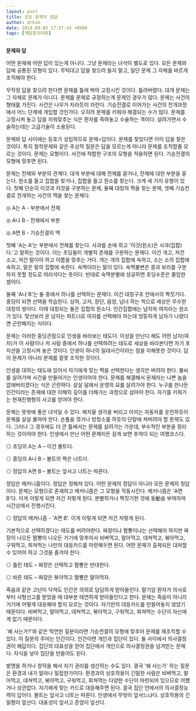 ```yaml
---
layout: post
title: 모든 문제의 정답
author: drkim
date: 2014-09-05 17:57:43 +0900
tags: [깨달음의대화]
---
```

**문제와 답**

  


어떤 문제에 어떤 답이 있는게 아니다. 그냥 문제라는 녀석이 별도로 있다. 모든 문제와 답에 공통된 모형이 있다. 무턱대고 답을 찾으려 들지 말고, 일단 문제 그 자체를 바르게 조직해야 한다. 

  


무작정 답을 찾으려 한다면 문제를 틀에 박아 고정시킨 것이다. 틀려버렸다. 대개 문제는 그 자체로 문제가 아니다. 문제를 문제로 규정하는게 문제인 경우가 많다. 문제는 사건의 형태를 가진다. 사건은 나무가 자라듯이 자란다. 기승전결로 이어가는 사건의 전개과정에서 어느 단계에 개입할 것인가다. 오히려 문제를 키워야 해결되는 수가 많다. 문제를 고정시켜 놓고 답을 끼워맞추는 식은 환자를 죽여놓고 수술하는 격이다. 살려가면서 수술하는데는 고급기술이 소용된다. 

  


문제와 답 사이에는 등호가 성립하므로 문제=답이다. 문제를 찾았다면 이미 답을 찾은 것이다. 특히 철학문제와 같은 추상적 질문은 답을 모르는게 아니라 문제를 조직할줄 모르는 것이다. 문제는 모형이다. 사건에 적합한 구조의 모형을 적용하면 된다. 기승전결의 모형에 맞추면 된다. 

  


문제는 전체와 부분의 관계다. 대개 부분에 대해 전체를 묻거나, 전체에 대한 부분을 묻는다. 원소를 들고 집합을 찾거나, 집합을 들고 원소를 찾는다. 크게 세 가지 유형이 있다. 첫째 단순히 이것과 저것을 구분하는 문제, 둘째 대칭의 짝을 찾는 문제, 셋째 기승전결로 전개하는 사건의 맥을 찾는 문제다. 

  


◎ A는 A - 부분에서 전체  
      
◎ A나 B - 전체에서 부분   
      
◎ A면 B - 기승전결의 맥 

  


첫째 'A는 A'는 부분에서 전체를 찾는다. 사과를 손에 쥐고 '이것(원소)은 사과(집합)다.'고 말하는 것이다. 이는 초딩들이 개별적 존재를 구분하는 문제다. 이건 개고, 저건 소고, 저건 말이야 하고 이름을 맞추는 거다. 개는 개의 집합에 속하고, 소는 소의 집합에 속하고, 말은 말의 집합에 속한다. 숙맥이라는 말이 있다. 숙맥불변은 콩과 보리를 구분하지 못할 정도로 어리석다는 뜻이다. 반대로 숙맥분별에 성공하면 초딩수준은 졸업한 셈이다. 

  


둘째 'A나 B'는 둘 중에서 하나를 선택하는 문제다. 이건 대칭구조 안에서의 짝짓기다. 중딩이 되면 선택을 학습한다. 상하, 고저, 장단, 음양, 남녀 하는 씩으로 세상은 무수한 대칭의 쌍이다. 이때 대칭되는 둘은 집합의 원소다. 인간집합에는 남자와 여자라는 원소가 있다. 맞선보러 온 남자는 파트너로 여자를 선택해야 하는데 엉뚱하게 남자가 나왔다면 곤란해지는 식이다. 

  


문제는 이러한 중딩관점으로 인생을 바라보는 태도다. 이성을 만난다 해도 어떤 남자(여자)가 이 사람이나 저 사람 중에서 하나를 선택하려는 태도로 세상을 바라본다면 자기 포지션을 고정시켜 놓은 것이다. 인생이 하나의 일대사건이라는 점을 이해못한 것이다. 답이 문제가 아니라 문제를 잘못 조직한 것이다. 

  


인생을 대하는 태도에 있어서 자기에게 맞는 짝을 선택한다는 생각은 버려야 한다. 불씨를 살려가며 사건을 만들어가는 인생이어야 한다. 문제를 해결해서 문제라는 나쁜 놈을 없애버리겠다는 식은 곤란하다. 살살 달래서 운영의 묘를 살려가야 한다. 누구를 만나든 인간이라는 존재에 대한 이해의 깊이를 더해가는 과정으로 삼아야 한다. 자기를 키워가는 현재진행형의 사고를 얻어야 한다.

  


문제는 뜻밖에 좋은 녀석일 수 있다. 해치울 생각을 버리고 아끼는 자동차를 운전하듯이 문제를 살살 몰아야 한다. 손톱을 깎거나 방청소를 하듯이 단칼에 쳐버려야 할 문제도 있다. 그러나 그 경우에도 더 큰 틀에서는 문제를 살려가는 가운데, 부수적인 부분을 정리하는 것이어야 한다. 인생에서 만난 어떤 문제이든 길게 보면 추억이 되는 여행코스다. 

  


◎ 초딩의 A는 A – 이건 볼트다.  
      
◎ 중딩의 A나 B – 볼트의 짝은 너트다.  
      
◎ 정답의 A면 B – 볼트는 앞서고 너트는 따른다.

  


정답은 메커니즘이다. 정답은 정해져 있다. 어떤 문제의 정답이 아니라 모든 문제의 정답이다. 문제는 모형으로 존재하고 메커니즘은 그 모형을 작동시킨다. 메커니즘은 'A면 B'다. 이게 이렇게 되면 저건 저렇게 된다. 분별하거나 짝짓기한 것에 동動을 부여하여 시간상에서 진행시킨다. 

  


◎ 정답의 메커니즘 - 'A면 B'. 이게 이렇게 되면 저건 저렇게 된다. 

  


기본적으로 선택하겠다는 태도를 버려야한다. 짜장이냐 짬뽕이냐는 선택해야 하지만 짜장이 나오든 짬뽕이 나오든 거기에 맞추어서 비벼먹고, 말아먹고, 데쳐먹고, 볶아먹고, 구워먹고, 회쳐먹는 나만의 대응카드를 마련해두면 된다. 어떤 문제가 출제되든 대처할 수 있어야 하고 그것을 즐겨야 한다. 

  


◎ 틀린 태도 – 짜장은 선택하고 짬뽕은 반대한다.  
      
◎ 바른 태도 – 짜장은 볶아먹고 짬뽕은 말아먹자. 

  


죽음과 같은 고난이 닥쳐도 인간은 의외로 담담하게 받아들인다. 말기암 환자가 의사로부터 사형선고를 받았을 때 대부분 태연하게 받아들인다고 한다. 문제는 죽음이 아니라 거기에 어떻게 대응해야 할지 모르는 것이다. 자기만의 대응카드를 만들어놓지 않았기 때문이다. 비벼먹고, 말아먹고, 데쳐먹고, 볶아먹고, 구워먹고, 회쳐먹는 수단이 자신에게 없기 때문이다. 

  


'왜 사는가?'와 같은 막연한 질문이라면 기승전결의 모형에 맞추어 문제를 재조직할 수 있다. 이 질문의 주어는 인간이다. 인간이면 개인과 집단이 있다. 둘 사이에서 의사결정권이 해답이다. 집단의 대표성을 얻어 집단에서 개인으로 의사결정권을 넘겨받는 문제다. 자식을 낳아 집단을 만들어도 된다.

  


발명을 하거나 창작을 해서 자기 권리를 생산하는 수도 있다. 결국 '왜 사는가' 하는 질문은 환경과 내가 얼마나 밀접한가이다. 환경과의 상호작용이 긴밀한 사람은 비벼먹고, 말아먹고, 데쳐먹고, 볶아먹고, 구워먹고, 회쳐먹는 다양한 수단이 마련되어 있으므로 어쨌거나 상관없다. 자기에게 맞는 카드로 대응해주면 된다. 결국 집단 안에서의 의사결정능력이 답이다. 볼트는 앞서고 너트는 따른다. 인생에서 무엇이 앞서느냐다. 상호작용의 긴밀함이 앞선다. 대표성이 앞서고 존엄이 앞선다.